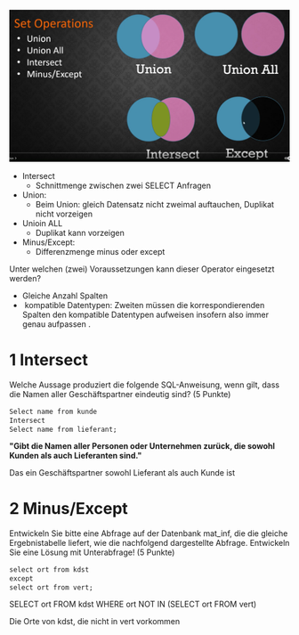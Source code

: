 

![](image/Pasted%20image%2020250121214734.png)

- Intersect
    - Schnittmenge zwischen zwei SELECT Anfragen
- Union: 
    - Beim Union: gleich Datensatz nicht zweimal auftauchen, Duplikat nicht vorzeigen  
- Unioin ALL
    - Duplikat kann vorzeigen  
- Minus/Except: 
    - Differenzmenge minus oder except


Unter welchen (zwei) Voraussetzungen kann dieser Operator eingesetzt werden? 
-  Gleiche Anzahl Spalten
-  kompatible Datentypen: Zweiten müssen die korrespondierenden Spalten den kompatible Datentypen aufweisen insofern also immer genau aufpassen .




# 1 Intersect


Welche Aussage produziert die folgende SQL-Anweisung, wenn gilt, dass die Namen aller Geschäftspartner eindeutig sind? (5 Punkte)

```
Select name from kunde
Intersect
Select name from lieferant;
```

**"Gibt die Namen aller Personen oder Unternehmen zurück, die sowohl Kunden als auch Lieferanten sind."**

Das ein Geschäftspartner sowohl Lieferant als auch Kunde ist



# 2 Minus/Except


Entwickeln Sie bitte eine Abfrage auf der Datenbank mat_inf, die die gleiche Ergebnistabelle liefert, wie die nachfolgend dargestellte Abfrage. Entwickeln Sie eine Lösung mit Unterabfrage! (5 Punkte)
```
select ort from kdst
except
select ort from vert;
```

SELECT ort FROM kdst WHERE ort NOT IN (SELECT ort FROM vert)

Die Orte von kdst, die nicht in vert vorkommen


